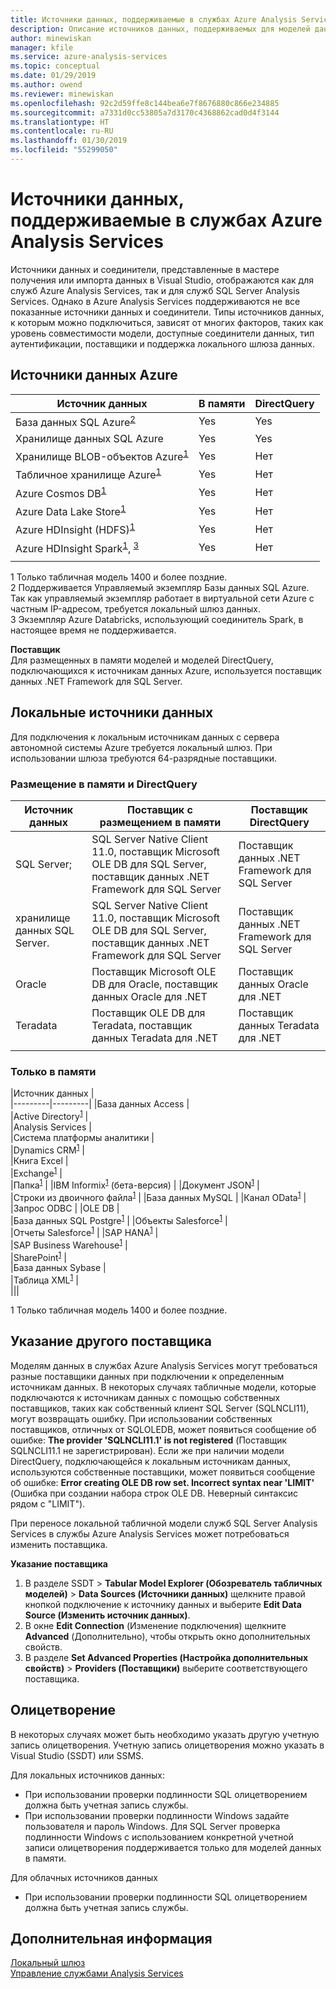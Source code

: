 ```yaml
---
title: Источники данных, поддерживаемые в службах Azure Analysis Services | Документы Майкрософт
description: Описание источников данных, поддерживаемых для моделей данных в службах Azure Analysis Services.
author: minewiskan
manager: kfile
ms.service: azure-analysis-services
ms.topic: conceptual
ms.date: 01/29/2019
ms.author: owend
ms.reviewer: minewiskan
ms.openlocfilehash: 92c2d59ffe8c144bea6e7f8676880c866e234885
ms.sourcegitcommit: a7331d0cc53805a7d3170c4368862cad0d4f3144
ms.translationtype: HT
ms.contentlocale: ru-RU
ms.lasthandoff: 01/30/2019
ms.locfileid: "55299050"
---
```

# <a name="data-sources-supported-in-azure-analysis-services"></a>Источники данных, поддерживаемые в службах Azure Analysis Services

Источники данных и соединители, представленные в мастере получения или импорта данных в Visual Studio, отображаются как для служб Azure Analysis Services, так и для служб SQL Server Analysis Services. Однако в Azure Analysis Services поддерживаются не все показанные источники данных и соединители. Типы источников данных, к которым можно подключиться, зависят от многих факторов, таких как уровень совместимости модели, доступные соединители данных, тип аутентификации, поставщики и поддержка локального шлюза данных. 

## <a name="azure-data-sources"></a>Источники данных Azure

|Источник данных  |В памяти  |DirectQuery  |
|---------|---------|---------|
|База данных SQL Azure<sup>[2](#azsqlmanaged)</sup>     |   Yes      |    Yes      |
|Хранилище данных SQL Azure     |   Yes      |   Yes       |
|Хранилище BLOB-объектов Azure<sup>[1](#tab1400a)</sup>     |   Yes       |    Нет       |
|Табличное хранилище Azure<sup>[1](#tab1400a)</sup>    |   Yes       |    Нет       |
|Azure Cosmos DB<sup>[1](#tab1400a)</sup>     |  Yes        |  Нет         |
|Azure Data Lake Store<sup>[1](#tab1400a)</sup>     |   Yes       |    Нет       |
|Azure HDInsight (HDFS)<sup>[1](#tab1400a)</sup>     |     Yes     |   Нет        |
|Azure HDInsight Spark<sup>[1](#tab1400a)</sup>, <sup>[3](#databricks)</sup>     |   Yes       |   Нет        |
||||

<a name="tab1400a">1</a> Только табличная модель 1400 и более поздние.   
<a name="azsqlmanaged">2</a> Поддерживается Управляемый экземпляр Базы данных SQL Azure. Так как управляемый экземпляр работает в виртуальной сети Azure с частным IP-адресом, требуется локальный шлюз данных.   
<a name="databricks">3</a> Экземпляр Azure Databricks, использующий соединитель Spark, в настоящее время не поддерживается.


**Поставщик**   
Для размещенных в памяти моделей и моделей DirectQuery, подключающихся к источникам данных Azure, используется поставщик данных .NET Framework для SQL Server.

## <a name="on-premises-data-sources"></a>Локальные источники данных

Для подключения к локальным источникам данных с сервера автономной системы Azure требуется локальный шлюз. При использовании шлюза требуются 64-разрядные поставщики.

### <a name="in-memory-and-directquery"></a>Размещение в памяти и DirectQuery

|Источник данных | Поставщик с размещением в памяти | Поставщик DirectQuery |
|  --- | --- | --- |
| SQL Server; |SQL Server Native Client 11.0, поставщик Microsoft OLE DB для SQL Server, поставщик данных .NET Framework для SQL Server | Поставщик данных .NET Framework для SQL Server |
| хранилище данных SQL Server. |SQL Server Native Client 11.0, поставщик Microsoft OLE DB для SQL Server, поставщик данных .NET Framework для SQL Server | Поставщик данных .NET Framework для SQL Server |
| Oracle |Поставщик Microsoft OLE DB для Oracle, поставщик данных Oracle для .NET |Поставщик данных Oracle для .NET | |
| Teradata |Поставщик OLE DB для Teradata, поставщик данных Teradata для .NET |Поставщик данных Teradata для .NET | |
| | | |

### <a name="in-memory-only"></a>Только в памяти

|Источник данных  |  
|---------|---------|
|База данных Access     |  
|Active Directory<sup>[1](#tab1400b)</sup>     |  
|Analysis Services     |  
|Система платформы аналитики     |  
|Dynamics CRM<sup>[1](#tab1400b)</sup>     |  
|Книга Excel     |  
|Exchange<sup>[1](#tab1400b)</sup>     |  
|Папка<sup>[1](#tab1400b)</sup>     |
|IBM Informix<sup>[1](#tab1400b)</sup> (бета-версия) |
|Документ JSON<sup>[1](#tab1400b)</sup>     |  
|Строки из двоичного файла<sup>[1](#tab1400b)</sup>     | 
|База данных MySQL     | 
|Канал OData<sup>[1](#tab1400b)</sup>     |  
|Запрос ODBC     | 
|OLE DB     |   
|База данных SQL Postgre<sup>[1](#tab1400b)</sup>    | 
|Объекты Salesforce<sup>[1](#tab1400b)</sup> |  
|Отчеты Salesforce<sup>[1](#tab1400b)</sup> |
|SAP HANA<sup>[1](#tab1400b)</sup>    |  
|SAP Business Warehouse<sup>[1](#tab1400b)</sup>    |  
|SharePoint<sup>[1](#tab1400b)</sup>     |   
|База данных Sybase     |  
|Таблица XML<sup>[1](#tab1400b)</sup>    |  
|||
 
<a name="tab1400b">1</a> Только табличная модель 1400 и более поздние.

## <a name="specifying-a-different-provider"></a>Указание другого поставщика

Моделям данных в службах Azure Analysis Services могут требоваться разные поставщики данных при подключении к определенным источникам данных. В некоторых случаях табличные модели, которые подключаются к источникам данных с помощью собственных поставщиков, таких как собственный клиент SQL Server (SQLNCLI11), могут возвращать ошибку. При использовании собственных поставщиков, отличных от SQLOLEDB, может появиться сообщение об ошибке: **The provider 'SQLNCLI11.1' is not registered** (Поставщик SQLNCLI11.1 не зарегистрирован). Если же при наличии модели DirectQuery, подключающейся к локальным источникам данных, используются собственные поставщики, может появиться сообщение об ошибке: **Error creating OLE DB row set. Incorrect syntax near 'LIMIT'** (Ошибка при создании набора строк OLE DB. Неверный синтаксис рядом с "LIMIT").

При переносе локальной табличной модели служб SQL Server Analysis Services в службы Azure Analysis Services может потребоваться изменить поставщика.

**Указание поставщика**

1. В разделе SSDT > **Tabular Model Explorer (Обозреватель табличных моделей)** > **Data Sources (Источники данных)** щелкните правой кнопкой подключение к источнику данных и выберите **Edit Data Source (Изменить источник данных)**.
2. В окне **Edit Connection** (Изменение подключения) щелкните **Advanced** (Дополнительно), чтобы открыть окно дополнительных свойств.
3. В разделе **Set Advanced Properties (Настройка дополнительных свойств)** > **Providers (Поставщики)** выберите соответствующего поставщика.

## <a name="impersonation"></a>Олицетворение
В некоторых случаях может быть необходимо указать другую учетную запись олицетворения. Учетную запись олицетворения можно указать в Visual Studio (SSDT) или SSMS.

Для локальных источников данных:

* При использовании проверки подлинности SQL олицетворением должна быть учетная запись службы.
* При использовании проверки подлинности Windows задайте пользователя и пароль Windows. Для SQL Server проверка подлинности Windows с использованием конкретной учетной записи олицетворения поддерживается только для моделей данных в памяти.

Для облачных источников данных

* При использовании проверки подлинности SQL олицетворением должна быть учетная запись службы.

## <a name="next-steps"></a>Дополнительная информация
[Локальный шлюз](analysis-services-gateway.md)   
[Управление службами Analysis Services](analysis-services-manage.md)   

